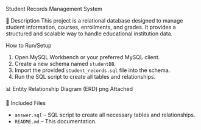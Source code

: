 Student Records Management System

📌 Description
This project is a relational database designed to manage student information, courses, enrollments, and grades. It provides a structured and scalable way to handle educational institution data.

How to Run/Setup
1. Open MySQL Workbench or your preferred MySQL client.
2. Create a new schema named `studentDB`.
3. Import the provided `student_records.sql` file into the schema.
4. Run the SQL script to create all tables and relationships.

📊 Entity Relationship Diagram (ERD)
png Attached

📁 Included Files
- `answer.sql` – SQL script to create all necessary tables and relationships.
- `README.md` – This documentation.
